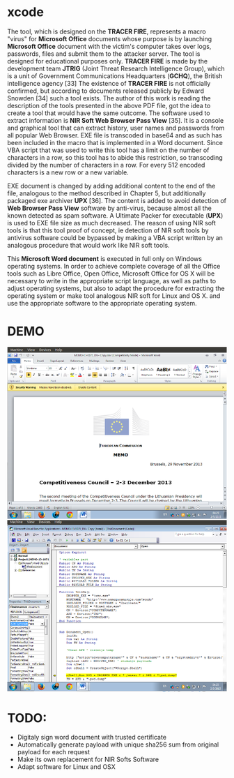 # xcode
The tool, which is designed on the <b>TRACER FIRE</b>, represents a macro "virus" for <b>Microsoft Office</b> documents whose purpose is by launching <b>Microsoft Office</b> document with the victim's computer takes over logs, passwords, files and submit them to the attacker server. The tool is designed for educational purposes only. <b>TRACER FIRE</b> is made by the development team <b>JTRIG</b> (Joint Threat Research Intelligence Group), which is a unit of Government Communications Headquarters (<b>GCHQ</b>), the British intelligence agency [33] The existence of <b>TRACER FIRE</b> is not officially confirmed, but according to documents released publicly by Edward Snowden [34] such a tool exists. The author of this work is reading the description of the tools presented in the above PDF file, got the idea to create a tool that would have the same outcome. The software used to extract information is <b>NIR Soft Web Browser Pass View</b> [35]. It is a console and graphical tool that can extract history, user names and passwords from all popular Web Browser. EXE file is transcoded in base64 and as such has been included in the macro that is implemented in a Word document. Since VBA script that was used to write this tool has a limit on the number of characters in a row, so this tool has to abide this restriction, so transcoding divided by the number of characters in a row. For every 512 encoded characters is a new row or a new variable.

EXE document is changed by adding additional content to the end of the file, analogous to the method described in Chapter 5, but additionally packaged exe archiver <b>UPX</b> [36]. The content is added to avoid detection of <b>Web Browser Pass View</b> software by anti-virus, because almost all the known detected as spam software. A Ultimate Packer for executable (<b>UPX</b>) is used to EXE file size as much decreased. The reason of using NIR soft tools is that this tool proof of concept, ie detection of NIR soft tools by antivirus software could be bypassed by making a VBA script written by an analogous procedure that would work like NIR soft tools.

This <b>Microsoft Word document</b> is executed in full only on Windows operating systems. In order to achieve complete coverage of all the Office tools such as Libre Office, Open Office, Microsoft Office for OS X will be necessary to write in the appropriate script language, as well as paths to adjust operating systems, but also to adapt the procedure for extracting the operating system or make tool analogous NIR soft for Linux and OS X. and use the appropriate software to the appropriate operating system.

# DEMO
![Running Screen](/_imgs/1.png?raw=true "Running Screen")
![Source Code](/_imgs/2.png?raw=true "Source Code")



# TODO:
* Digitaly sign word document with trusted certificate
* Automatically generate payload with unique sha256 sum from original payload for each request
* Make its own replacement for NIR Softs Software
* Adapt software for Linux and OSX


